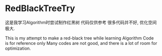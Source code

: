 # RedBlackTreeTry
这是我学习Algorithm时尝试制作红黑树
代码仅供参考
很多代码并不好, 优化空间极大. 

This is my attempt to make a red-black tree while learning Algorithm
Code is for reference only
Many codes are not good, and there is a lot of room for optimization.
